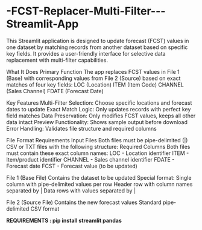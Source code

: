 # -FCST-Replacer-Multi-Filter---Streamlit-App
This Streamlit application is designed to update forecast (FCST) values in one dataset by matching records from another dataset based on specific key fields. It provides a user-friendly interface for selective data replacement with multi-filter capabilities.

What It Does
Primary Function
The app replaces FCST values in File 1 (Base) with corresponding values from File 2 (Source) based on exact matches of four key fields:
LOC (Location)
ITEM (Item Code)
CHANNEL (Sales Channel)
FDATE (Forecast Date)

Key Features
Multi-Filter Selection: Choose specific locations and forecast dates to update
Exact Match Logic: Only updates records with perfect key field matches
Data Preservation: Only modifies FCST values, keeps all other data intact
Preview Functionality: Shows sample output before download
Error Handling: Validates file structure and required columns

File Format Requirements
Input Files
Both files must be pipe-delimited (|) CSV or TXT files with the following structure:
Required Columns
Both files must contain these exact column names:
LOC - Location identifier
ITEM - Item/product identifier
CHANNEL - Sales channel identifier
FDATE - Forecast date
FCST - Forecast value (to be updated)

File 1 (Base File)
Contains the dataset to be updated
Special format: Single column with pipe-delimited values per row
Header row with column names separated by |
Data rows with values separated by |

File 2 (Source File)
Contains the new forecast values
Standard pipe-delimited CSV format


**REQUIREMENTS : pip install streamlit pandas**

